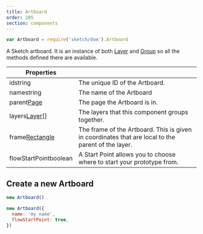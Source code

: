 ```yaml
---
title: Artboard
order: 205
section: components
---
```


```javascript
var Artboard = require('sketch/dom').Artboard
```

A Sketch artboard. It is an instance of both [Layer](#layer) and [Group](#group) so all the methods defined there are available.

| Properties                                                 |                                                                                                    |
| ---------------------------------------------------------- | -------------------------------------------------------------------------------------------------- |
| id<span class="arg-type">string</span>                     | The unique ID of the Artboard.                                                                     |
| name<span class="arg-type">string</span>                   | The name of the Artboard                                                                           |
| parent<span class="arg-type">[Page](#page)</span>          | The page the Artboard is in.                                                                       |
| layers<span class="arg-type">[Layer](#layer)[]</span>      | The layers that this component groups together.                                                    |
| frame<span class="arg-type">[Rectangle](#rectangle)</span> | The frame of the Artboard. This is given in coordinates that are local to the parent of the layer. |
| flowStartPoint<span class="arg-type">boolean</span>        | A Start Point allows you to choose where to start your prototype from.                             |

## Create a new Artboard

```javascript
new Artboard()
```

```javascript
new Artboard({
  name: 'my name',
  flowStartPoint: true,
})
```
